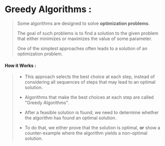 # **Greedy Algorithms :**

> Some algorithms are designed to solve **optimization problems**.
>
> The goal of such problems is to find a solution to the given problem that either minimizes or maximizes the value of some parameter.
>
> One of the simplest approaches often leads to a solution of an optimization problem.

#### **How it Works :**
> - This approach selects the best choice at each step, instead of considering all sequences of steps that may lead to an optimal solution.
> - Algorithms that make the best choices at each step are called "Greedy Algorithms".
>
> - After a feasible solution is found, we need to determine whether the algorithm has found an optimal solution.
> - To do that, we either prove that the solution is optimal, **or** show a counter-example where the algorithm yields a non-optimal solution.